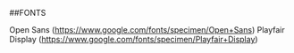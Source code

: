 ##FONTS

Open Sans (https://www.google.com/fonts/specimen/Open+Sans)
Playfair Display (https://www.google.com/fonts/specimen/Playfair+Display)


